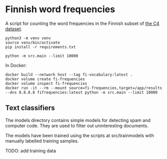 # Finnish word frequencies

A script for counting the word frequencies in the Finnish subset of
[the C4 dataset](https://huggingface.co/datasets/allenai/c4).

```
python3 -m venv venv
source venv/bin/activate
pip install -r requirements.txt

python -m src.main --limit 10000
```

In Docker:

```
docker build --network host --tag fi-vocabulary:latest .
docker volume create fi-frequencies
docker volume inspect fi-frequencies
docker run -it --rm --mount source=fi-frequencies,target=/app/results --dns 8.8.8.8 fifrequencies:latest python -m src.main --limit 10000
```

## Text classifiers

The models directory contains simple models for detecting spam and
computer code. They are used to filter out uninteresting documents.

The models have been trained using the scripts at src/trainmodels with
manually labelled training samples.

TODO: add training data
